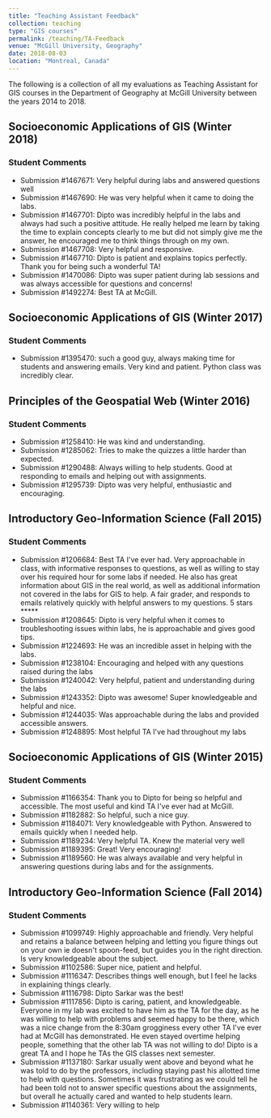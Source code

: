 ```yaml
---
title: "Teaching Assistant Feedback"
collection: teaching
type: "GIS courses"
permalink: /teaching/TA-Feedback
venue: "McGill University, Geography"
date: 2018-08-03
location: "Montreal, Canada"
---
```


<style>
canvas.chrt{height:200; width:200}    
</style>

The following is a collection of all my evaluations as Teaching Assistant for GIS courses in the Department of Geography at McGill University between the years 2014 to 2018.


## Socioeconomic Applications of GIS (Winter 2018)

<canvas id="myChart1" class="chrt"></canvas>
<script>
var ctx = document.getElementById("myChart1").getContext('2d');
var myChart = new Chart(ctx, {
    type: 'horizontalBar',
    data: {
        labels: ["Excellent", "Very Good", "Good", "Fair", "Poor"],
        datasets: [{
            label: '# of Votes',
            data: [14, 3, 1, 0, 0],
            backgroundColor: 'rgba(200, 200, 200, 0.8)',
            borderColor: 'rgba(200, 200, 200, 1)',
            borderWidth: 1
        }]
    }
});
</script>

### Student Comments
* Submission #1467671: Very helpful during labs and answered questions well
* Submission #1467690: He was very helpful when it came to doing the labs.
* Submission #1467701: Dipto was incredibly helpful in the labs and always had such a positive attitude. He really helped me learn by taking the time to explain concepts clearly to me but did not simply give me the answer, he encouraged me to think things through on my own.
* Submission #1467708: Very helpful and responsive.
* Submission #1467710: Dipto is patient and explains topics perfectly. Thank you for being such a wonderful TA!
* Submission #1470086: Dipto was super patient during lab sessions and was always accessible for questions and concerns!
* Submission #1492274: Best TA at McGill.


## Socioeconomic Applications of GIS (Winter 2017)

<canvas id="myChart2" class="chrt"></canvas>
<script>
var ctx = document.getElementById("myChart2").getContext('2d');
var myChart = new Chart(ctx, {
    type: 'horizontalBar',
    data: {
        labels: ["Excellent", "Very Good", "Good", "Fair", "Poor"],
        datasets: [{
            label: '# of Votes',
            data: [11, 0, 2, 0, 0],
            backgroundColor: 'rgba(200, 200, 200, 0.8)',
            borderColor: 'rgba(200, 200, 200, 1)',
            borderWidth: 1
        }]
    }
});
</script>

### Student Comments
* Submission #1395470: such a good guy, always making time for students and answering emails. Very kind and patient. Python class was incredibly clear.


## Principles of the Geospatial Web (Winter 2016)

<canvas id="myChart3" class="chrt"></canvas>
<script>
var ctx = document.getElementById("myChart3").getContext('2d');
var myChart = new Chart(ctx, {
    type: 'horizontalBar',
    data: {
        labels: ["Excellent", "Very Good", "Good", "Fair", "Poor"],
        datasets: [{
            label: '# of Votes',
            data: [4, 2, 0, 1, 0],
            backgroundColor: 'rgba(200, 200, 200, 0.8)',
            borderColor: 'rgba(200, 200, 200, 1)',
            borderWidth: 1
        }]
    }
});
</script>

### Student Comments
* Submission #1258410: He was kind and understanding.
* Submission #1285062: Tries to make the quizzes a little harder than expected.
* Submission #1290488: Always willing to help students. Good at responding to emails and helping out with assignments.
* Submission #1295739: Dipto was very helpful, enthusiastic and encouraging.


## Introductory Geo-Information Science (Fall 2015)

<canvas id="myChart4" class="chrt"></canvas>
<script>
var ctx = document.getElementById("myChart4").getContext('2d');
var myChart = new Chart(ctx, {
    type: 'horizontalBar',
    data: {
        labels: ["Excellent", "Very Good", "Good", "Fair", "Poor"],
        datasets: [{
            label: '# of Votes',
            data: [11, 4, 2, 1, 1],
            backgroundColor: 'rgba(200, 200, 200, 0.8)',
            borderColor: 'rgba(200, 200, 200, 1)',
            borderWidth: 1
        }]
    }
});
</script>

### Student Comments
* Submission #1206684: Best TA I've ever had. Very approachable in class, with informative responses to questions, as well as willing to stay over his required hour for some labs if needed. He also has great information about GIS in the real world, as well as additional information not covered in the labs for GIS to help. A fair grader, and responds to emails relatively quickly with helpful answers to my questions. 5 stars *****
* Submission #1208645: Dipto is very helpful when it comes to troubleshooting issues within labs, he is approachable and gives good tips.
* Submission #1224693: He was an incredible asset in helping with the labs.
* Submission #1238104: Encouraging and helped with any questions raised during the labs
* Submission #1240042: Very helpful, patient and understanding during the labs
* Submission #1243352: Dipto was awesome! Super knowledgeable and helpful and nice.
* Submission #1244035: Was approachable during the labs and provided accessible answers.
* Submission #1248895: Most helpful TA I've had throughout my labs

 
## Socioeconomic Applications of GIS (Winter 2015)

<canvas id="myChart5" class="chrt"></canvas>
<script>
var ctx = document.getElementById("myChart5").getContext('2d');
var myChart = new Chart(ctx, {
    type: 'horizontalBar',
    data: {
        labels: ["Excellent", "Very Good", "Good", "Fair", "Poor"],
        datasets: [{
            label: '# of Votes',
            data: [11, 0, 0, 0, 0],
            backgroundColor: 'rgba(200, 200, 200, 0.8)',
            borderColor: 'rgba(200, 200, 200, 1)',
            borderWidth: 1
        }]
    }
});
</script>

### Student Comments
* Submission #1166354: Thank you to Dipto for being so helpful and accessible. The most useful and kind TA I've ever had at McGill.
* Submission #1182882: So helpful, such a nice guy.
* Submission #1184071: Very knowledgeable with Python. Answered to emails quickly when I needed help.
* Submission #1189234: Very helpful TA. Knew the material very well
* Submission #1189395: Great! Very encouraging!
* Submission #1189560: He was always available and very helpful in answering questions during labs and for the assignments.


## Introductory Geo-Information Science (Fall 2014)

<canvas id="myChart6" class="chrt"></canvas>
<script>
var ctx = document.getElementById("myChart6").getContext('2d');
var myChart = new Chart(ctx, {
    type: 'horizontalBar',
    data: {
        labels: ["Excellent", "Very Good", "Good", "Fair", "Poor"],
        datasets: [{
            label: '# of Votes',
            data: [9, 5, 3, 1, 0],
            backgroundColor: 'rgba(200, 200, 200, 0.8)',
            borderColor: 'rgba(200, 200, 200, 1)',
            borderWidth: 1
        }]
    }
});
</script>

### Student Comments
* Submission #1099749: Highly approachable and friendly. Very helpful and retains a balance between helping and letting you figure things out on your own ie doesn't spoon-feed, but guides you in the right direction. Is very knowledgeable about the subject.
* Submission #1102586: Super nice, patient and helpful.
* Submission #1116347: Describes things well enough, but I feel he lacks in explaining things clearly.
* Submission #1116798: Dipto Sarkar was the best! <Name hidden> at times is difficult to work with, impatient
* Submission #1117856: Dipto is caring, patient, and knowledgeable. Everyone in my lab was excited to have him as the TA for the day, as he was willing to help with problems and seemed happy to be there, which was a nice change from the 8:30am grogginess every other TA I've ever had at McGill has demonstrated. He even stayed overtime helping people, something that the other lab TA was not willing to do! Dipto is a great TA and I hope he TAs the GIS classes next semester.
* Submission #1137180: Sarkar usually went above and beyond what he was told to do by the professors, including staying past his allotted time to help with questions. Sometimes it was frustrating as we could tell he had been told not to answer specific questions about the assignments, but overall he actually cared and wanted to help students learn.
* Submission #1140361: Very willing to help
